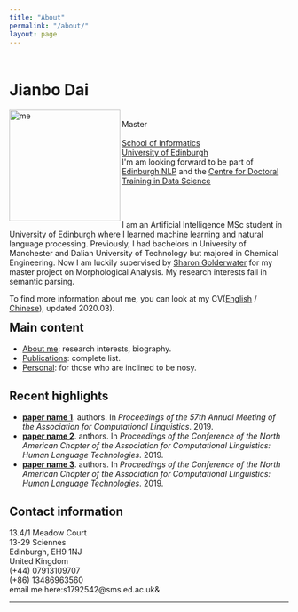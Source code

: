 ```yaml
---
title: "About"
permalink: "/about/"
layout: page
---
```

<html lang="en">
<head>
    <meta charset="UTF-8">
    <title>Homepage</title>
</head>
<body>
<!--<div class="photo" style="float: left; margin-right: 1.5em;  padding-bottom: 2ex;"><h1><a href=""></a></h1></div>-->
<div style="float: left; padding-top: 1ex;  max-width: 65ex">
<h1>Jianbo Dai</h1>

<p><img src="../assets/photo.jpg" alt="me" width="200" align ="left">

<br>Master<br><br>
<a href="http://www.inf.ed.ac.uk/">School of Informatics</a><br>
<a href="http://www.ed.ac.uk/">University of Edinburgh</a><br>
I'm am looking forward to be part of <a href="http://edinburghnlp.inf.ed.ac.uk/">Edinburgh NLP</a> and the <a href="http://datascience.inf.ed.ac.uk/">Centre for Doctoral Training in Data Science</a><br>
</p>
<br><br>

<p>
I am an Artificial Intelligence MSc student in University of Edinburgh where I learned machine learning and natural language processing. Previously, I had bachelors in University of Manchester and Dalian University of Technology but majored in Chemical Engineering.
Now I am luckily supervised by <a href="http://homepages.inf.ed.ac.uk/sgwater/">Sharon Golderwater</a> for my master project on Morphological Analysis. My research interests fall in semantic parsing.<br>
    
To find more information about me, you can look at my CV(<a href="https://github.com/1e0ndavid/1e0ndavid.github.io/blob/master/assets/CV/CV_EN_1_1.pdf">English</a> / <a href="https://github.com/1e0ndavid/1e0ndavid.github.io/blob/master/assets/CV/CV_CN_1_0.pdf">Chinese</a>), updated 2020.03).
</p>

</div>

<div style="clear: left;">

<h2>Main content</h2>

<p>
</p><ul>
<li><a href="research.html">About me</a>: research interests, biography.</li>
<li><a href="./test.html">Publications</a>: complete list.</li>
<li><a href="personal.html">Personal</a>: for those who are inclined to be nosy.</li>
</ul>
<p></p>

<h2>Recent highlights</h2>

<p>
  </p><ul>
    <li>
      <a href="papers/acl19-pastTense.pdf"><b>paper name 1</b></a>.&nbsp;authors.
	In <i>Proceedings of the 57th Annual Meeting of the Association for Computational Linguistics</i>.  2019.
</li>
<li>
<a href="papers/naacl19-sp2txtPretraining.pdf"><b>paper name 2</b></a>.&nbsp;anthors.
	In <i>Proceedings of the Conference of the North American Chapter of the Association for Computational Linguistics: Human Language Technologies</i>.  2019.
</li>
<li>
  <a href="papers/naacl19-lematusSemiSup.pdf"><b>paper name 3</b></a>.&nbsp;authors.
	In <i>Proceedings of the Conference of the North American Chapter of the Association for Computational Linguistics: Human Language Technologies</i>.  2019.
</li>
</ul>
<p></p>

<h2>Contact information</h2>

<p>
13.4/1 Meadow Court<br>
13-29 Sciennes<br>
Edinburgh, EH9 1NJ<br>
United Kingdom<br>
(+44) 07913109707<br>
(+86) 13486963560<br>
email&nbsp;me&nbsp;here:s1792542@sms.ed.ac.uk&
</p>
<hr>

<font size="-1">
<!-- hhmts start -->
<!--Last modified: Mon Aug 15 17:31:26 BST 2011-->
<!-- hhmts end -->
</font>
</div>

</body>
</html>